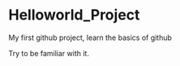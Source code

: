 # Helloworld_Project
My first github project, learn the basics of github

Try to be familiar with it.
